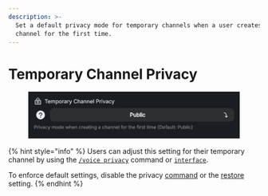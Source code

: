 ```yaml
---
description: >-
  Set a default privacy mode for temporary channels when a user creates a
  channel for the first time.
---
```


# Temporary Channel Privacy

<figure><img src="../../../.gitbook/assets/image (22).png" alt=""><figcaption></figcaption></figure>

{% hint style="info" %}
Users can adjust this setting for their temporary channel by using the [`/voice privacy`](../../../commands/voice/privacy.md) command or [`interface`](../../../commands/interface.md).

To enforce default settings, disable the privacy [command](../features/restore-owner-settings.md) or the [restore](../features/restore-owner-settings.md) setting.
{% endhint %}
